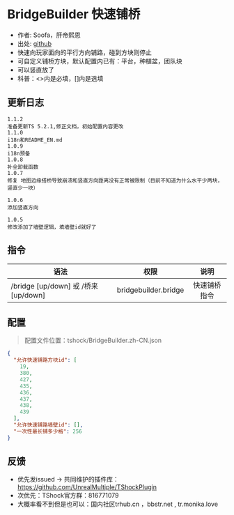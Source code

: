 # BridgeBuilder 快速铺桥

- 作者: Soofa，肝帝熙恩
- 出处: [github](https://github.com/Soof4/BridgeBuilder)
- 快速向玩家面向的平行方向铺路，碰到方块则停止
- 可自定义铺桥方块，默认配置内已有：平台，种植盆，团队块
- 可以竖直放了
- 科普：<>内是必填，[]内是选填
## 更新日志

```
1.1.2
准备更新TS 5.2.1,修正文档，初始配置内容更改
1.1.0
i18n和README_EN.md
1.0.9
i18n预备
1.0.8
补全卸载函数
1.0.7
修复 地图边缘搭桥导致崩溃和竖直方向距离没有正常被限制（目前不知道为什么水平少两块，竖直少一块）

1.0.6
添加竖直方向

1.0.5
修改添加了墙壁逻辑，填墙壁id就好了
```

## 指令

| 语法           |        权限         |   说明   |
| -------------- | :-----------------: | :------: |
| /bridge [up/down] 或 /桥来 [up/down]|  bridgebuilder.bridge  | 快速铺桥指令|

## 配置
> 配置文件位置：tshock/BridgeBuilder.zh-CN.json
```json
{
  "允许快速铺路方块id": [
    19,
    380,
    427,
    435,
    436,
    437,
    438,
    439
  ],
  "允许快速铺路墙壁id": [],
  "一次性最长铺多少格": 256
}
```
## 反馈
- 优先发issued -> 共同维护的插件库：https://github.com/UnrealMultiple/TShockPlugin
- 次优先：TShock官方群：816771079
- 大概率看不到但是也可以：国内社区trhub.cn ，bbstr.net , tr.monika.love
